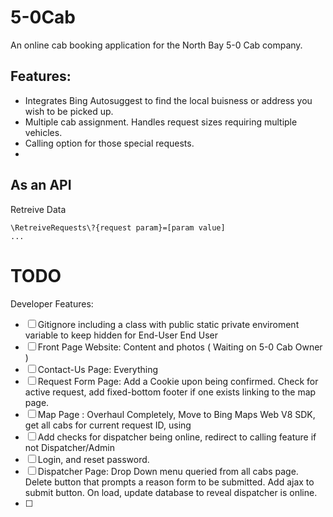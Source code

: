 # 5-0Cab

An online cab booking application for the North Bay 5-0 Cab company.

## Features:

- Integrates Bing Autosuggest to find the local buisness or address you wish to be picked up.
- Multiple cab assignment. Handles request sizes requiring multiple vehicles.
- Calling option for those special requests.
-

## As an API
Retreive Data 
```
\RetreiveRequests\?{request param}=[param value]
...
```


# TODO
Developer Features:
- [ ] Gitignore including a class with public static private enviroment variable to keep hidden for End-User
End User
- [ ] Front Page Website: Content and photos ( Waiting on 5-0 Cab Owner )
- [ ] Contact-Us Page: Everything
- [ ] Request Form Page: Add a Cookie upon being confirmed. Check for active request, add fixed-bottom footer if one exists linking to the map page.
- [ ] Map Page : Overhaul Completely, Move to Bing Maps Web V8 SDK, get all cabs for current request ID, using 
- [ ] Add checks for dispatcher being online, redirect to calling feature if not
Dispatcher/Admin
- [ ] Login, and reset password. 
- [ ] Dispatcher Page: Drop Down menu queried from all cabs page. Delete button that prompts a reason form to be submitted. Add ajax to submit button. On load, update database to reveal dispatcher is online.
- [ ] 
